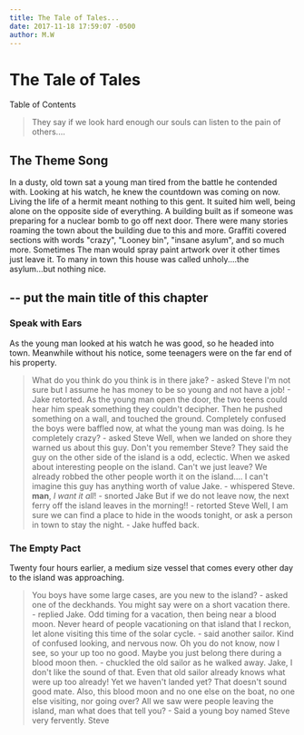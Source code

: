 ```yaml
---
title: The Tale of Tales...
date: 2017-11-18 17:59:07 -0500
author: M.W
---
```

# The Tale of Tales

Table of Contents


> They say if we look hard enough our souls can listen to the pain of others....

## The Theme Song

In a dusty, old town sat a young man tired from the battle he contended with. Looking at his watch, he knew the countdown was coming on now. Living the life of a hermit meant nothing to this gent. It suited him well, being alone on the opposite side of everything. A building built as if someone was preparing for a nuclear bomb to go off next door. There were many stories roaming the town about the building due to this and more. Graffiti covered sections with words "crazy", "Looney bin", "insane asylum", and so much more. Sometimes The man would spray paint artwork over it other times just leave it. To many in town this house was called unholy....the asylum...but nothing nice.

## -- put the main title of this chapter

### Speak with Ears

As the young man looked at his watch he was good, so he headed into town. Meanwhile without his notice, some teenagers were on the far end of his property.
> What do you think do you think is in there jake? - asked Steve
> I'm not sure but I assume he has money to be so young and not have a job! - Jake retorted.
As the young man open the door, the two teens could hear him speak something they couldn't decipher. Then he pushed something on a wall, and touched the ground. Completely confused the boys were baffled now, at what the young man was doing.
> Is he completely crazy? - asked Steve
> Well, when we landed on shore they warned us about this guy. Don't you remember Steve? They said the guy on the other side of the island is a odd, eclectic. When we asked about interesting people on the island.
> Can't we just leave? We already robbed the other people worth it on the island.... I can't imagine this guy has anything worth of value Jake. - whispered Steve.
> **man**, _I want it all_! - snorted Jake
> But if we do not leave now, the next ferry off the island leaves in the morning!! - retorted Steve
> Well, I am sure we can find a place to hide in the woods tonight, or ask a person in town to stay the night. - Jake huffed back.

### The Empty Pact

Twenty four hours earlier, a medium size vessel that comes every other day to the island was approaching.
> You boys have some large cases, are you new to the island? - asked one of the deckhands.
> You might say were on a short vacation there. - replied Jake.
> Odd timing for a vacation, then being near a blood moon. Never heard of people vacationing on that island that I reckon, let alone visiting this time of the solar cycle. - said another sailor.
Kind of confused looking, and nervous now.
> Oh you do not know, now I see, so your up too no good. Maybe you just belong there during a blood moon then. - chuckled the old sailor as he walked away.
> Jake, I don't like the sound of that. Even that old sailor already knows what were up too already! Yet we haven't landed yet? That doesn't sound good mate. Also, this blood moon and no one else on the boat, no one else visiting, nor going over? All we saw were people leaving the island, man what does that tell you? - Said a young boy named Steve very fervently.
> Steve 